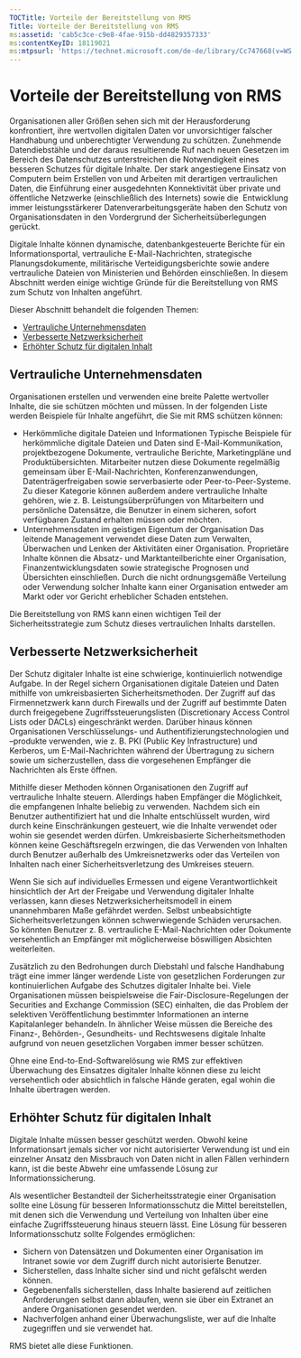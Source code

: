 ```yaml
---
TOCTitle: Vorteile der Bereitstellung von RMS
Title: Vorteile der Bereitstellung von RMS
ms:assetid: 'cab5c3ce-c9e8-4fae-915b-dd4829357333'
ms:contentKeyID: 18119021
ms:mtpsurl: 'https://technet.microsoft.com/de-de/library/Cc747668(v=WS.10)'
---
```


Vorteile der Bereitstellung von RMS
===================================

Organisationen aller Größen sehen sich mit der Herausforderung konfrontiert, ihre wertvollen digitalen Daten vor unvorsichtiger falscher Handhabung und unberechtigter Verwendung zu schützen. Zunehmende Datendiebstähle und der daraus resultierende Ruf nach neuen Gesetzen im Bereich des Datenschutzes unterstreichen die Notwendigkeit eines besseren Schutzes für digitale Inhalte. Der stark angestiegene Einsatz von Computern beim Erstellen von und Arbeiten mit derartigen vertraulichen Daten, die Einführung einer ausgedehnten Konnektivität über private und öffentliche Netzwerke (einschließlich des Internets) sowie die  Entwicklung immer leistungsstärkerer Datenverarbeitungsgeräte haben den Schutz von Organisationsdaten in den Vordergrund der Sicherheitsüberlegungen gerückt.

Digitale Inhalte können dynamische, datenbankgesteuerte Berichte für ein Informationsportal, vertrauliche E-Mail-Nachrichten, strategische Planungsdokumente, militärische Verteidigungsberichte sowie andere vertrauliche Dateien von Ministerien und Behörden einschließen. In diesem Abschnitt werden einige wichtige Gründe für die Bereitstellung von RMS zum Schutz von Inhalten angeführt.

Dieser Abschnitt behandelt die folgenden Themen:

-   [Vertrauliche Unternehmensdaten](#bkmk_2)
-   [Verbesserte Netzwerksicherheit](#bkmk_3)
-   [Erhöhter Schutz für digitalen Inhalt](#bkmk_4)

<span id="BKMK_2"></span>
Vertrauliche Unternehmensdaten
------------------------------

Organisationen erstellen und verwenden eine breite Palette wertvoller Inhalte, die sie schützen möchten und müssen. In der folgenden Liste werden Beispiele für Inhalte angeführt, die Sie mit RMS schützen können:

-   Herkömmliche digitale Dateien und Informationen Typische Beispiele für herkömmliche digitale Dateien und Daten sind E-Mail-Kommunikation, projektbezogene Dokumente, vertrauliche Berichte, Marketingpläne und Produktübersichten. Mitarbeiter nutzen diese Dokumente regelmäßig gemeinsam über E-Mail-Nachrichten, Konferenzanwendungen, Datenträgerfreigaben sowie serverbasierte oder Peer-to-Peer-Systeme. Zu dieser Kategorie können außerdem andere vertrauliche Inhalte gehören, wie z. B. Leistungsüberprüfungen von Mitarbeitern und persönliche Datensätze, die Benutzer in einem sicheren, sofort verfügbaren Zustand erhalten müssen oder möchten.
-   Unternehmensdaten im geistigen Eigentum der Organisation Das leitende Management verwendet diese Daten zum Verwalten, Überwachen und Lenken der Aktivitäten einer Organisation. Proprietäre Inhalte können die Absatz- und Marktanteilberichte einer Organisation, Finanzentwicklungsdaten sowie strategische Prognosen und Übersichten einschließen. Durch die nicht ordnungsgemäße Verteilung oder Verwendung solcher Inhalte kann einer Organisation entweder am Markt oder vor Gericht erheblicher Schaden entstehen.

Die Bereitstellung von RMS kann einen wichtigen Teil der Sicherheitsstrategie zum Schutz dieses vertraulichen Inhalts darstellen.

<span id="BKMK_3"></span>
Verbesserte Netzwerksicherheit
------------------------------

Der Schutz digitaler Inhalte ist eine schwierige, kontinuierlich notwendige Aufgabe. In der Regel sichern Organisationen digitale Dateien und Daten mithilfe von umkreisbasierten Sicherheitsmethoden. Der Zugriff auf das Firmennetzwerk kann durch Firewalls und der Zugriff auf bestimmte Daten durch freigegebene Zugriffssteuerungslisten (Discretionary Access Control Lists oder DACLs) eingeschränkt werden. Darüber hinaus können Organisationen Verschlüsselungs- und Authentifizierungstechnologien und –produkte verwenden, wie z. B. PKI (Public Key Infrastructure) und Kerberos, um E-Mail-Nachrichten während der Übertragung zu sichern sowie um sicherzustellen, dass die vorgesehenen Empfänger die Nachrichten als Erste öffnen.

Mithilfe dieser Methoden können Organisationen den Zugriff auf vertrauliche Inhalte steuern. Allerdings haben Empfänger die Möglichkeit, die empfangenen Inhalte beliebig zu verwenden. Nachdem sich ein Benutzer authentifiziert hat und die Inhalte entschlüsselt wurden, wird durch keine Einschränkungen gesteuert, wie die Inhalte verwendet oder wohin sie gesendet werden dürfen. Umkreisbasierte Sicherheitsmethoden können keine Geschäftsregeln erzwingen, die das Verwenden von Inhalten durch Benutzer außerhalb des Umkreisnetzwerks oder das Verteilen von Inhalten nach einer Sicherheitsverletzung des Umkreises steuern.

Wenn Sie sich auf individuelles Ermessen und eigene Verantwortlichkeit hinsichtlich der Art der Freigabe und Verwendung digitaler Inhalte verlassen, kann dieses Netzwerksicherheitsmodell in einem unannehmbaren Maße gefährdet werden. Selbst unbeabsichtigte Sicherheitsverletzungen können schwerwiegende Schäden verursachen. So könnten Benutzer z. B. vertrauliche E-Mail-Nachrichten oder Dokumente versehentlich an Empfänger mit möglicherweise böswilligen Absichten weiterleiten.

Zusätzlich zu den Bedrohungen durch Diebstahl und falsche Handhabung trägt eine immer länger werdende Liste von gesetzlichen Forderungen zur kontinuierlichen Aufgabe des Schutzes digitaler Inhalte bei. Viele Organisationen müssen beispielsweise die Fair-Disclosure-Regelungen der Securities and Exchange Commission (SEC) einhalten, die das Problem der selektiven Veröffentlichung bestimmter Informationen an interne Kapitalanleger behandeln. In ähnlicher Weise müssen die Bereiche des Finanz-, Behörden-, Gesundheits- und Rechtswesens digitale Inhalte aufgrund von neuen gesetzlichen Vorgaben immer besser schützen.

Ohne eine End-to-End-Softwarelösung wie RMS zur effektiven Überwachung des Einsatzes digitaler Inhalte können diese zu leicht versehentlich oder absichtlich in falsche Hände geraten, egal wohin die Inhalte übertragen werden.

<span id="BKMK_4"></span>
Erhöhter Schutz für digitalen Inhalt
------------------------------------

Digitale Inhalte müssen besser geschützt werden. Obwohl keine Informationsart jemals sicher vor nicht autorisierter Verwendung ist und ein einzelner Ansatz den Missbrauch von Daten nicht in allen Fällen verhindern kann, ist die beste Abwehr eine umfassende Lösung zur Informationssicherung.

Als wesentlicher Bestandteil der Sicherheitsstrategie einer Organisation sollte eine Lösung für besseren Informationsschutz die Mittel bereitstellen, mit denen sich die Verwendung und Verteilung von Inhalten über eine einfache Zugriffssteuerung hinaus steuern lässt. Eine Lösung für besseren Informationsschutz sollte Folgendes ermöglichen:

-   Sichern von Datensätzen und Dokumenten einer Organisation im Intranet sowie vor dem Zugriff durch nicht autorisierte Benutzer.
-   Sicherstellen, dass Inhalte sicher sind und nicht gefälscht werden können.
-   Gegebenenfalls sicherstellen, dass Inhalte basierend auf zeitlichen Anforderungen selbst dann ablaufen, wenn sie über ein Extranet an andere Organisationen gesendet werden.
-   Nachverfolgen anhand einer Überwachungsliste, wer auf die Inhalte zugegriffen und sie verwendet hat.

RMS bietet alle diese Funktionen.
